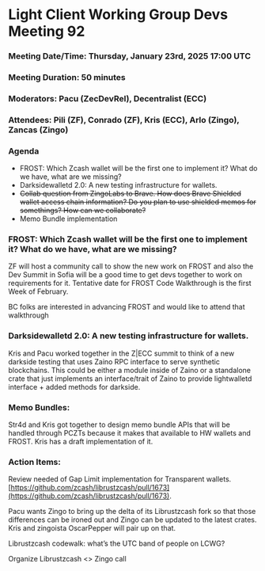 # Light Client Working Group Devs Meeting 92 

### Meeting Date/Time: Thursday, January 23rd, 2025 17:00 UTC

### Meeting Duration: 50 minutes

### Moderators: Pacu (ZecDevRel), Decentralist (ECC)

### Attendees: Pili (ZF), Conrado (ZF), Kris (ECC), Arlo (Zingo), Zancas (Zingo)

### Agenda

- FROST: Which Zcash wallet will be the first one to implement it? What do we have, what are we missing?  
- Darksidewalletd 2.0: A new testing infrastructure for wallets.  
- ~~Collab question from ZingoLabs to Brave. How does Brave Shielded wallet access chain information? Do you plan to use shielded memos for somethings? How can we collaborate?~~  
- Memo Bundle implementation  
    
  


### FROST: Which Zcash wallet will be the first one to implement it? What do we have, what are we missing?

ZF will host a community call to show the new work on FROST and also the Dev Summit in Sofia will be a good time to get devs together to work on requirements for it. Tentative date for FROST Code Walkthrough is the first Week of February. 

BC folks are interested in advancing FROST and would like to attend that walkthrough

### Darksidewalletd 2.0: A new testing infrastructure for wallets.

Kris and Pacu worked together in the Z|ECC summit to think of a new darkside testing that uses Zaino RPC interface to serve synthetic blockchains. This could be either a module inside of Zaino or a standalone crate that just implements an interface/trait of Zaino to provide lightwalletd interface \+ added methods for darkside. 

### Memo Bundles:

Str4d and Kris got together to design memo bundle APIs that will be handled through PCZTs because it makes that available to HW wallets and FROST. Kris has a draft implementation of it. 

### Action Items:

Review needed  of Gap Limit implementation for Transparent wallets. [https://github.com/zcash/librustzcash/pull/1673](https://github.com/zcash/librustzcash/pull/1673). 

Pacu wants Zingo to bring up the delta of its Librustzcash fork so that those differences can be ironed out and Zingo can be updated to the latest crates. Kris and zingoista OscarPepper will pair up on that.

Librustzcash codewalk: what’s the UTC band of people on LCWG?

Organize Librustzcash \<\> Zingo call
